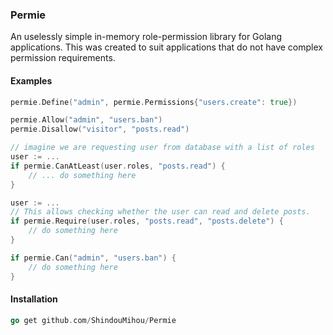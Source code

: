 ### Permie

An uselessly simple in-memory role-permission library for Golang applications. 
This was created to suit applications that do not have complex permission requirements.

#### Examples
```go
permie.Define("admin", permie.Permissions{"users.create": true})
```
```go
permie.Allow("admin", "users.ban")
permie.Disallow("visitor", "posts.read")
```
```go
// imagine we are requesting user from database with a list of roles
user := ... 
if permie.CanAtLeast(user.roles, "posts.read") {
	// ... do something here
}
```
```go
user := ...
// This allows checking whether the user can read and delete posts.
if permie.Require(user.roles, "posts.read", "posts.delete") {
	// do something here
}
```
```go
if permie.Can("admin", "users.ban") {
	// do something here
}
```

#### Installation
```go
go get github.com/ShindouMihou/Permie
```